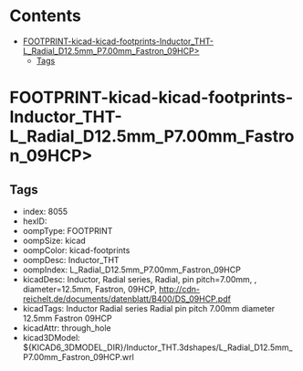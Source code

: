 



Contents
========

* [FOOTPRINT-kicad-kicad-footprints-Inductor_THT-L_Radial_D12.5mm_P7.00mm_Fastron_09HCP>](#footprint-kicad-kicad-footprints-inductor_tht-l_radial_d125mm_p700mm_fastron_09hcp)
	* [Tags](#tags)

# FOOTPRINT-kicad-kicad-footprints-Inductor_THT-L_Radial_D12.5mm_P7.00mm_Fastron_09HCP>

## Tags

- index: 8055
- hexID: 
- oompType: FOOTPRINT
- oompSize: kicad
- oompColor: kicad-footprints
- oompDesc: Inductor_THT
- oompIndex: L_Radial_D12.5mm_P7.00mm_Fastron_09HCP
- kicadDesc: Inductor, Radial series, Radial, pin pitch=7.00mm, , diameter=12.5mm, Fastron, 09HCP, http://cdn-reichelt.de/documents/datenblatt/B400/DS_09HCP.pdf
- kicadTags: Inductor Radial series Radial pin pitch 7.00mm  diameter 12.5mm Fastron 09HCP
- kicadAttr: through_hole
- kicad3DModel: ${KICAD6_3DMODEL_DIR}/Inductor_THT.3dshapes/L_Radial_D12.5mm_P7.00mm_Fastron_09HCP.wrl
